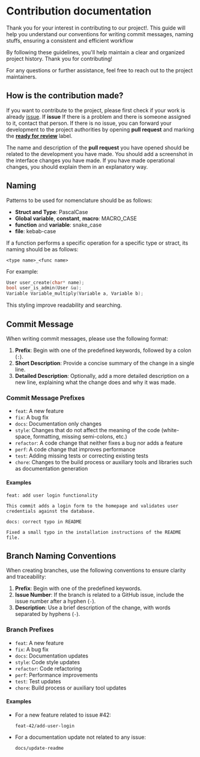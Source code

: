 # Contribution documentation
Thank you for your interest in contributing to our project!.
This guide will help you understand our conventions for 
writing commit messages, naming stuffs, ensuring a consistent and efficient workflow

By following these guidelines, you'll help maintain a clear and organized project history. Thank you for contributing!

For any questions or further assistance, feel free to reach out to the project maintainers.

## How is the contribution made?
 If you want to contribute to the project, please first check if your work is already
 [issue](https://github.com/saracalihan/teriminal.h/issues "click to view issues").
 If **issue** If there is a problem and there is someone assigned to it,
 contact that person. If there is no issue, you can forward your development
 to the project authorities by opening **pull request** and marking the **[ready for review](https://github.com/saracalihan/teriminal.h/labels)** label.

The name and description of the **pull request** you have opened should be related to
the development you have made. You should add a screenshot in the interface changes
you have made. If you have made operational changes, you should explain them in an
explanatory way.

## Naming

Patterns to be used for nomenclature should be as follows:
* **Struct and Type**: PascalCase
* **Global variable**, **constant**, **macro**: MACRO_CASE
* **function** and **variable**: snake_case
* **file**: kebab-case

If a function performs a specific operation for a specific type or stract, its naming should be as follows:

`<type name>_<func name>`

For example:

```c
User user_create(char* name);
bool user_is_admin(User &u);
Variable Variable_multiply(Variable a, Variable b);
```

This styling improve readability and searching.

## Commit Message

When writing commit messages, please use the following format:

1. **Prefix**: Begin with one of the predefined keywords, followed by a colon (`:`).
2. **Short Description**: Provide a concise summary of the change in a single line.
3. **Detailed Description**: Optionally, add a more detailed description on a new line, explaining what the change does and why it was made.

### Commit Message Prefixes

- `feat`: A new feature
- `fix`: A bug fix
- `docs`: Documentation only changes
- `style`: Changes that do not affect the meaning of the code (white-space, formatting, missing semi-colons, etc.)
- `refactor`: A code change that neither fixes a bug nor adds a feature
- `perf`: A code change that improves performance
- `test`: Adding missing tests or correcting existing tests
- `chore`: Changes to the build process or auxiliary tools and libraries such as documentation generation

#### Examples

```
feat: add user login functionality

This commit adds a login form to the homepage and validates user credentials against the database.
```

```
docs: correct typo in README

Fixed a small typo in the installation instructions of the README file.
```

## Branch Naming Conventions

When creating branches, use the following conventions to ensure clarity and traceability:

1. **Prefix**: Begin with one of the predefined keywords.
2. **Issue Number**: If the branch is related to a GitHub issue, include the issue number after a hyphen (`-`).
3. **Description**: Use a brief description of the change, with words separated by hyphens (`-`).

### Branch Prefixes

- `feat`: A new feature
- `fix`: A bug fix
- `docs`: Documentation updates
- `style`: Code style updates
- `refactor`: Code refactoring
- `perf`: Performance improvements
- `test`: Test updates
- `chore`: Build process or auxiliary tool updates

#### Examples

- For a new feature related to issue #42:
  ```
  feat-42/add-user-login
  ```

- For a documentation update not related to any issue:
  ```
  docs/update-readme
  ```
